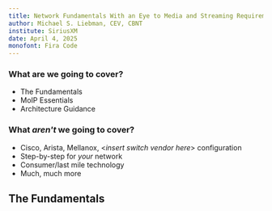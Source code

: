 ```yaml
---
title: Network Fundamentals With an Eye to Media and Streaming Requirements
author: Michael S. Liebman, CEV, CBNT
institute: SiriusXM
date: April 4, 2025
monofont: Fira Code
---
```


### What are we going to cover?

* The Fundamentals
* MoIP Essentials
* Architecture Guidance

### What *aren't* we going to cover?

* Cisco, Arista, Mellanox, &lt;*insert switch vendor here*&gt; configuration
* Step-by-step for *your* network
* Consumer/last mile technology
* Much, much more

## The Fundamentals
